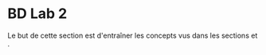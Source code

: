 <!-- Copyright 2024 Caroline Blank <caro@c-space.org> -->
<!-- SPDX-License-Identifier: CC-BY-NC-SA-4.0 -->

# BD Lab 2

Le but de cette section est d'entraîner les concepts vus dans les sections
[](./bd-relationnelle.md) et [](./sql2.md).
